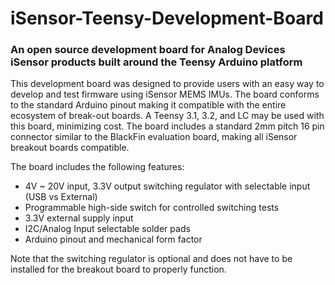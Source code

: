 # iSensor-Teensy-Development-Board
### An open source development board for Analog Devices iSensor products built around the Teensy Arduino platform

This development board was designed to provide users with an easy way to develop and test firmware using iSensor MEMS IMUs. The board conforms to the standard Arduino pinout making it compatible with the entire ecosystem of break-out boards. A Teensy 3.1, 3.2, and LC may be used with this board, minimizing cost. The board includes a standard 2mm pitch 16 pin connector similar to the BlackFin evaluation board, making all iSensor breakout boards compatible. 

The board includes the following features:
- 4V ~ 20V input, 3.3V output switching regulator with selectable input (USB vs External)
- Programmable high-side switch for controlled switching tests
- 3.3V external supply input
- I2C/Analog Input selectable solder pads
- Arduino pinout and mechanical form factor

Note that the switching regulator is optional and does not have to be installed for the breakout board to properly function.

